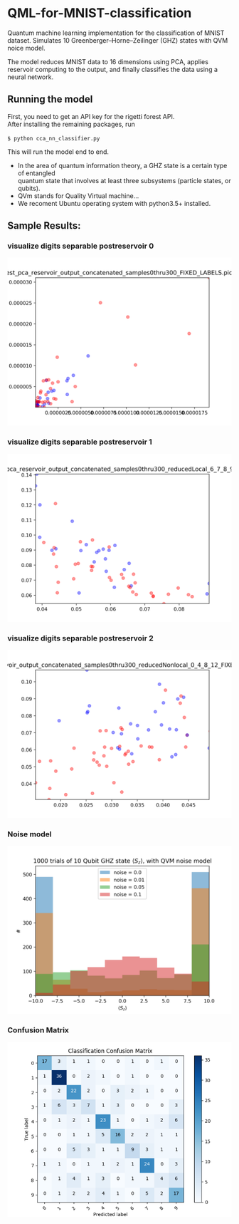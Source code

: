# QML-for-MNIST-classification
Quantum machine learning implementation for the classification of MNIST dataset.
Simulates 10 Greenberger–Horne–Zeilinger (GHZ) states with QVM noice model.

The model reduces MNIST data to 16 dimensions using PCA, applies reservoir computing to the output, and finally classifies the data using a neural network.

## Running the model
First, you need to get an API key for the rigetti forest API. <br>After installing the remaining packages, run

`$ python cca_nn_classifier.py`

This will run the model end to end.

* In the area of quantum information theory, a GHZ state is a certain type of entangled <br>quantum state that involves at     least three subsystems (particle states, or qubits).
* QVm stands for Quality Virtual machine...
* We recoment Ubuntu operating system with python3.5+ installed.


## Sample Results:
### visualize digits separable postreservoir 0
![visualize digits separable postreservoir 0](figures/visualize_digits_separable_postreservoir_0.png?raw=true)

### visualize digits separable postreservoir 1
![visualize digits separable postreservoir 1](figures/visualize_digits_separable_postreservoir_1.png?raw=true)

### visualize digits separable postreservoir 2
![visualize digits separable postreservoir 2](figures/visualize_digits_separable_postreservoir_2.png?raw=true)

### Noise model
![Noise_model](figures/NoiseModelPauliChannel_10_qubit_GHZ_state_1000_Trial_Measurements.png?raw=true)

### Confusion Matrix
![Confusion matrix](figures/confusion_matrix.png?raw=true)
